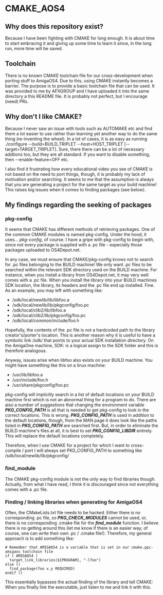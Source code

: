 # CMAKE_AOS4
## Why does this repository exist?
Because I have been fighting with CMAKE for long enough. It is about time to start embracing it and giving up some time to learn it since, in the long run, more time will be saved.

## Toolchain
There is no known CMAKE toolchain file for our cross-development when porting stuff to AmigaOS4. Due to this, using CMAKE instantly becomes a barrier. The purpose is to provide a basic toolchain file that can be used. It was provided to me by AFXGROUP and I have uploaded it into the same directory a this README file. It is probably not perfect, but I encourage (need) PRs.

## Why don't I like CMAKE?
Because I never saw an issue with tools such as AUTOMAKE etc and find them a lot easier to use rather than learning yet another way to do the same thing (re-inventing the wheel). In a lot of cases, it is as easy as running ./configure --build=BUILD_TRIPLET --host=HOST_TRIPLET [--target=TARGET_TRIPLET]. Sure, there there can be a lot of necessary addtions too, but they are all standard. If you want to disable something, then --enable-feature=OFF etc.

I also find it frustrating how every educational video you see of CMAKE is not based on the need to port things, though, it is probably my lack of motivation and/or searching. It seems to me that the assumption is always that you are generating a project for the same target as your build machine! This raises big issues when it comes to finding packages (see below).

## My findings regarding the seeking of packages
### pkg-config
It seems that CMAKE has different methods of retrieving packages. One of the common CMAKE modules is named pkg-config. Under the hood, it uses... *pkg-config*, of course. I have a gripe with pkg-config to begin with, since not every package is supplied with a .pc file - especially those packages uploaded to OS4Depot.net.

In any case, we must ensure that CMAKE/pkg-config knows not to search for .pc files belonging to the BUILD machine! We only want .pc files to be searched within the relevant SDK directory used on the BUILD machine. For instance, when you install a library from OS4Depot.net, it may very well comes with a .pc file. When you install the library into your BUILD machines SDK location, the library, its headers and the .pc file end up installed. Fine. As an example, you may left with something like:

- /sdk/local/newlib/lib/libfoo.a
- /sdk/local/newlib/lib/pkgconfig/foo.pc
- /sdk/local/clib2/lib/libfoo.a
- /sdk/local/clib2/lib/pkgconfig/foo.pc
- /sdk/local/common/include/foo.h

Hopefully, the contents of the .pc file is not a hardcoded path to the library creator's/porter's location. This is another reason why it is useful to have a symbolic link /sdk/ that points to your actual SDK installation directory. On the AmigaOne machine, SDK: is a logical assign to the SDK folder and this is therefore analogous.

Anyway, issues arise when libfoo also exists on your BUILD machine. You might have something like this on a linux machine:

- /usr/lib/libfoo.a
- /usr/include/foo.h
- /usr/share/pkgconfig/foo.pc

pkg-config will implicitly search in a list of default locations on your BUILD machine first which is not an abnormal thing for a program to do. There are also a number of suggestions that changing the environment variable ***PKG_CONFIG_PATH*** is all that is needed to get pkg-config to look in the correct locations. This is wrong. ***PKG_CONFIG_PATH*** is used in addition to the default locations, though, from the MAN page it does look like the paths listed in ***PKG_CONFIG_PATH*** are searched first. But, in order to eliminate the BUILD machine's files at all, it is best to set ***PKG_CONFIG_LIBDIR*** entirely. This will replace the default locations completely.

Therefore, when I use CMAKE for a project for which I want to cross-compile / port I will always set PKG_CONFIG_PATH to something like /sdk/local/newlib/lib/pkgconfig/

### find_module
The CMAKE pkg-config module is not the only way to find libraries though. Actually, from what I have read, I think it is discouraged since not everything comes with a .pc file.

### Finding / linking libraries when generating for AmigaOS4
Often, the CMakeLists.txt file needs to be hacked. Either there is no corresponding .pc file, so ***PKG_CHECK_MODULES*** cannot be used, or, there is no corresponding .cmake file for the ***find_module*** function. I believe there is no getting around this (let me know if there is an easier way; of course, one can write their own .pc / .cmake file!). Therefore, my general approach is to add something like:

```
# Remember that AMIGAOS4 is a variable that is set in our cmake.ppc-amigaos toolchain file
if ( AMIGAOS4 )
  target_link_libraries(${PROGRAM}, "-lfoo")
else ()
  find_package(foo x.y REQUIRED)
endif ()
```
This essentially bypasses the actual finding of the library and tell CMAKE: When you finally link the executable, just listen to me and link it with this.
